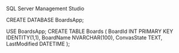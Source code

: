 SQL Server Management Studio

CREATE DATABASE BoardsApp;

USE BoardsApp;
CREATE TABLE Boards (
    BoardId INT PRIMARY KEY IDENTITY(1,1),
    BoardName NVARCHAR(100),
    ConvasState TEXT,
    LastModified DATETIME
);